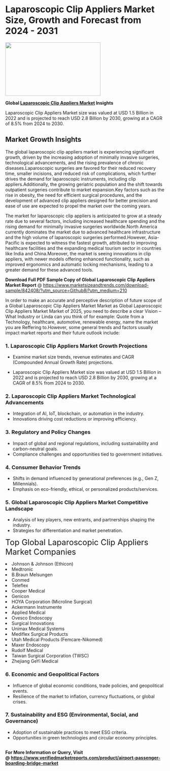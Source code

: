 <H1>Laparoscopic Clip Appliers Market Size, Growth and Forecast from 2024 - 2031</H1><img class="aligncenter size-medium wp-image-584254" src="https://thirdeyenews.in/wp-content/uploads/2024/09/Global-Market-Research-300x168.jpeg" alt="" width="300" height="168" /><p><strong>Global&nbsp;<a href="https://www.marketsizeandtrends.com/download-sample/842408/?utm_source=Github8j?utm_medium=210">Laparoscopic Clip Appliers Market</a> Insights</strong></p><p>Laparoscopic Clip Appliers Market size was valued at USD 1.5 Billion in 2022 and is projected to reach USD 2.8 Billion by 2030, growing at a CAGR of 8.5% from 2024 to 2030.</p><p><h2>Market Growth Insights</h2> <p>The global laparoscopic clip appliers market is experiencing significant growth, driven by the increasing adoption of minimally invasive surgeries, technological advancements, and the rising prevalence of chronic diseases.Laparoscopic surgeries are favored for their reduced recovery time, smaller incisions, and reduced risk of complications, which further drives the demand for laparoscopic instruments, including clip appliers.Additionally, the growing geriatric population and the shift towards outpatient surgeries contribute to market expansion.Key factors such as the rise in obesity, the need for efficient surgical procedures, and the development of advanced clip appliers designed for better precision and ease of use are expected to propel the market over the coming years.</p> <p>The market for laparoscopic clip appliers is anticipated to grow at a steady rate due to several factors, including increased healthcare spending and the rising demand for minimally invasive surgeries worldwide.North America currently dominates the market due to advanced healthcare infrastructure and the high volume of laparoscopic surgeries performed.However, Asia-Pacific is expected to witness the fastest growth, attributed to improving healthcare facilities and the expanding medical tourism sector in countries like India and China.Moreover, the market is seeing innovations in clip appliers, with newer models offering enhanced functionality, such as improved ergonomics and automatic locking mechanisms, leading to a greater demand for these advanced tools.</p> <p><span class=""><strong>Download Full PDF Sample Copy of Global Laparoscopic Clip Appliers Market Report</strong> @ <a href="https://www.marketsizeandtrends.com/download-sample/842408/?utm_source=Github8j?utm_medium=210" target="_blank">https://www.marketsizeandtrends.com/download-sample/842408/?utm_source=Github8j?utm_medium=210</a></span></p><p>In order to make an accurate and perceptive description of future scope of a Global&nbsp;Laparoscopic Clip Appliers Market Market as Global&nbsp;Laparoscopic Clip Appliers Market Market of 2025, you need to describe a clear Vision &ndash; What Industry or Linda can you think of for example: Quote from a Technology, healthcare, automotive, renewable energy, name the market you are Reffering to.However, some general trends and factors usually impact market reports and their future outlook include:</p><h3>1.&nbsp;<strong>Laparoscopic Clip Appliers Market Growth Projections</strong></h3><ul><li>Examine market size trends, revenue estimates and CAGR (Compounded Annual Growth Rate) projections.</li><li><p>Laparoscopic Clip Appliers Market size was valued at USD 1.5 Billion in 2022 and is projected to reach USD 2.8 Billion by 2030, growing at a CAGR of 8.5% from 2024 to 2030.</p></li></ul><h3>2.&nbsp;<strong>Laparoscopic Clip Appliers Market Technological Advancements</strong></h3><ul><li>Integration of AI, IoT, blockchain, or automation in the industry.</li><li>Innovations driving cost reductions or improving efficiency.</li></ul><h3>3.&nbsp;<strong>Regulatory and Policy Changes</strong></h3><ul><li>Impact of global and regional regulations, including sustainability and carbon-neutral goals.</li><li>Compliance challenges and opportunities tied to government initiatives.</li></ul><h3>4.&nbsp;<strong>Consumer Behavior Trends</strong></h3><ul><li>Shifts in demand influenced by generational preferences (e.g., Gen Z, Millennials).</li><li>Emphasis on eco-friendly, ethical, or personalized products/services.</li></ul><h3>5.&nbsp;<strong>Global Laparoscopic Clip Appliers Market Competitive Landscape</strong></h3><ul><li>Analysis of key players, new entrants, and partnerships shaping the industry.</li><li>Strategies for differentiation and market penetration.</li></ul><p data-pm-slice="1 1 []"><span style="color: inherit; font-family: inherit; font-size: 25px;">Top Global Laparoscopic Clip Appliers Market Companies</span></p><div class="" data-test-id=""><p><li>Johnson & Johnson (Ethicon)</li><li> Medtronic</li><li> B.Braun Melsungen</li><li> Conmed</li><li> Teleflex</li><li> Cooper Medical</li><li> Genicon</li><li> HOYA Corporation (Microline Surgical)</li><li> Ackermann Instrumente</li><li> Applied Medical</li><li> Ovesco Endoscopy</li><li> Surgical Innovations</li><li> Unimax Medical Systems</li><li> Mediflex Surgical Products</li><li> Utah Medical Products (Femcare-Nikomed)</li><li> Maxer Endoscopy</li><li> Rudolf Medical</li><li> Taiwan Surgical Corporation (TWSC)</li><li> Zhejiang GeYi Medical</li></p></div><h3>6.&nbsp;<strong>Economic and Geopolitical Factors</strong></h3><ul><li>Influence of global economic conditions, trade policies, and geopolitical events.</li><li>Resilience of the market to inflation, currency fluctuations, or global crises.</li></ul><h3>7.&nbsp;<strong>Sustainability and ESG (Environmental, Social, and Governance)</strong></h3><ul><li>Adoption of sustainable practices to meet ESG criteria.</li><li>Opportunities in green technologies and circular economy principles.</li></ul><h2><strong style="font-size: 14px;">For More Information or Query, Visit @&nbsp;</strong><a style="background-color: #ffffff; font-size: 14px;" href="https://www.marketsizeandtrends.com/report/laparoscopic-clip-appliers-market/" target="_blank">https://www.verifiedmarketreports.com/product/airport-passenger-boarding-bridge-market</a></h2>
